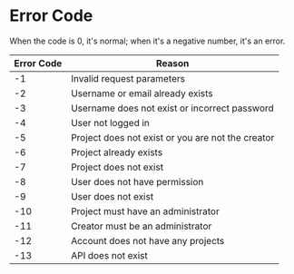 # Error Code


When the code is 0, it's normal; when it's a negative number, it's an error.  


| Error Code | Reason                            |
|------------|----------------------------------|
| -1         | Invalid request parameters       |
| -2         | Username or email already exists |
| -3         | Username does not exist or incorrect password |
| -4         | User not logged in               |
| -5         | Project does not exist or you are not the creator |
| -6         | Project already exists           |
| -7         | Project does not exist           |
| -8         | User does not have permission    |
| -9         | User does not exist              |
| -10        | Project must have an administrator |
| -11        | Creator must be an administrator |
| -12        | Account does not have any projects |
| -13        | API does not exist               |
